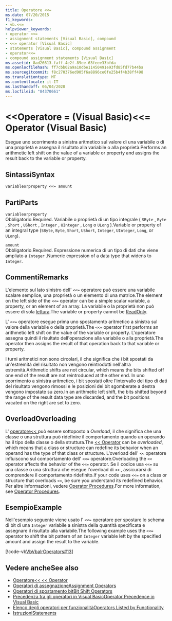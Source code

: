 ```yaml
---
title: Operatore <<=
ms.date: 07/20/2015
f1_keywords:
- vb.<<=
helpviewer_keywords:
- operator <<=
- assignment statements [Visual Basic], compound
- <<= operator [Visual Basic]
- statements [Visual Basic], compound assignment
- operator<<=
- compound assignment statements [Visual Basic]
ms.assetid: 8ad26613-faff-4e2f-89ee-63feee33bfda
ms.openlocfilehash: ff7cbb02a9a10dbe11450491e93fd85fd77b44ba
ms.sourcegitcommit: f8c270376ed905f6a8896ce0fe25b4f4b38ff498
ms.translationtype: MT
ms.contentlocale: it-IT
ms.lasthandoff: 06/04/2020
ms.locfileid: "84370661"
---
```

# <a name="-operator-visual-basic"></a><span data-ttu-id="c36c4-102">\<\<Operatore = (Visual Basic)</span><span class="sxs-lookup"><span data-stu-id="c36c4-102">\<\<= Operator (Visual Basic)</span></span>
<span data-ttu-id="c36c4-103">Esegue uno scorrimento a sinistra aritmetico sul valore di una variabile o di una proprietà e assegna il risultato alla variabile o alla proprietà.</span><span class="sxs-lookup"><span data-stu-id="c36c4-103">Performs an arithmetic left shift on the value of a variable or property and assigns the result back to the variable or property.</span></span>  
  
## <a name="syntax"></a><span data-ttu-id="c36c4-104">Sintassi</span><span class="sxs-lookup"><span data-stu-id="c36c4-104">Syntax</span></span>  
  
```vb  
variableorproperty <<= amount  
```  
  
## <a name="parts"></a><span data-ttu-id="c36c4-105">Parti</span><span class="sxs-lookup"><span data-stu-id="c36c4-105">Parts</span></span>  
 `variableorproperty`  
 <span data-ttu-id="c36c4-106">Obbligatorio.</span><span class="sxs-lookup"><span data-stu-id="c36c4-106">Required.</span></span> <span data-ttu-id="c36c4-107">Variabile o proprietà di un tipo integrale ( `SByte` , `Byte` , `Short` , `UShort` , `Integer` , `UInteger` , `Long` o `ULong` ).</span><span class="sxs-lookup"><span data-stu-id="c36c4-107">Variable or property of an integral type (`SByte`, `Byte`, `Short`, `UShort`, `Integer`, `UInteger`, `Long`, or `ULong`).</span></span>  
  
 `amount`  
 <span data-ttu-id="c36c4-108">Obbligatorio.</span><span class="sxs-lookup"><span data-stu-id="c36c4-108">Required.</span></span> <span data-ttu-id="c36c4-109">Espressione numerica di un tipo di dati che viene ampliato a `Integer` .</span><span class="sxs-lookup"><span data-stu-id="c36c4-109">Numeric expression of a data type that widens to `Integer`.</span></span>  
  
## <a name="remarks"></a><span data-ttu-id="c36c4-110">Commenti</span><span class="sxs-lookup"><span data-stu-id="c36c4-110">Remarks</span></span>  
 <span data-ttu-id="c36c4-111">L'elemento sul lato sinistro dell' `<<=` operatore può essere una variabile scalare semplice, una proprietà o un elemento di una matrice.</span><span class="sxs-lookup"><span data-stu-id="c36c4-111">The element on the left side of the `<<=` operator can be a simple scalar variable, a property, or an element of an array.</span></span> <span data-ttu-id="c36c4-112">La variabile o la proprietà non può essere di sola [lettura](../modifiers/readonly.md).</span><span class="sxs-lookup"><span data-stu-id="c36c4-112">The variable or property cannot be [ReadOnly](../modifiers/readonly.md).</span></span>  
  
 <span data-ttu-id="c36c4-113">L' `<<=` operatore esegue prima uno spostamento aritmetico a sinistra sul valore della variabile o della proprietà.</span><span class="sxs-lookup"><span data-stu-id="c36c4-113">The `<<=` operator first performs an arithmetic left shift on the value of the variable or property.</span></span> <span data-ttu-id="c36c4-114">L'operatore assegna quindi il risultato dell'operazione alla variabile o alla proprietà.</span><span class="sxs-lookup"><span data-stu-id="c36c4-114">The operator then assigns the result of that operation back to that variable or property.</span></span>  
  
 <span data-ttu-id="c36c4-115">I turni aritmetici non sono circolari, il che significa che i bit spostati da un'estremità del risultato non vengono reintrodotti nell'altra estremità.</span><span class="sxs-lookup"><span data-stu-id="c36c4-115">Arithmetic shifts are not circular, which means the bits shifted off one end of the result are not reintroduced at the other end.</span></span> <span data-ttu-id="c36c4-116">In uno scorrimento a sinistra aritmetico, i bit spostati oltre l'intervallo del tipo di dati del risultato vengono rimossi e le posizioni dei bit sgomberate a destra vengono impostate su zero.</span><span class="sxs-lookup"><span data-stu-id="c36c4-116">In an arithmetic left shift, the bits shifted beyond the range of the result data type are discarded, and the bit positions vacated on the right are set to zero.</span></span>  
  
## <a name="overloading"></a><span data-ttu-id="c36c4-117">Overload</span><span class="sxs-lookup"><span data-stu-id="c36c4-117">Overloading</span></span>  
 <span data-ttu-id="c36c4-118">L' [operatore<< ](left-shift-operator.md) può essere sottoposto a *Overload*, il che significa che una classe o una struttura può ridefinire il comportamento quando un operando ha il tipo della classe o della struttura.</span><span class="sxs-lookup"><span data-stu-id="c36c4-118">The [<< Operator](left-shift-operator.md) can be *overloaded*, which means that a class or structure can redefine its behavior when an operand has the type of that class or structure.</span></span> <span data-ttu-id="c36c4-119">L'overload dell' `<<` operatore influiscono sul comportamento dell' `<<=` operatore.</span><span class="sxs-lookup"><span data-stu-id="c36c4-119">Overloading the `<<` operator affects the behavior of the `<<=` operator.</span></span> <span data-ttu-id="c36c4-120">Se il codice usa `<<=` su una classe o una struttura che esegue l'overload di `<<` , assicurarsi di comprendere il comportamento ridefinito.</span><span class="sxs-lookup"><span data-stu-id="c36c4-120">If your code uses `<<=` on a class or structure that overloads `<<`, be sure you understand its redefined behavior.</span></span> <span data-ttu-id="c36c4-121">Per altre informazioni, vedere [Operator Procedures](../../programming-guide/language-features/procedures/operator-procedures.md).</span><span class="sxs-lookup"><span data-stu-id="c36c4-121">For more information, see [Operator Procedures](../../programming-guide/language-features/procedures/operator-procedures.md).</span></span>  
  
## <a name="example"></a><span data-ttu-id="c36c4-122">Esempio</span><span class="sxs-lookup"><span data-stu-id="c36c4-122">Example</span></span>  
 <span data-ttu-id="c36c4-123">Nell'esempio seguente viene usato l' `<<=` operatore per spostare lo schema di bit di una `Integer` variabile a sinistra della quantità specificata e assegnare il risultato alla variabile.</span><span class="sxs-lookup"><span data-stu-id="c36c4-123">The following example uses the `<<=` operator to shift the bit pattern of an `Integer` variable left by the specified amount and assign the result to the variable.</span></span>  
  
 [!code-vb[VbVbalrOperators#13](~/samples/snippets/visualbasic/VS_Snippets_VBCSharp/VbVbalrOperators/VB/Class1.vb#13)]  
  
## <a name="see-also"></a><span data-ttu-id="c36c4-124">Vedere anche</span><span class="sxs-lookup"><span data-stu-id="c36c4-124">See also</span></span>

- [<span data-ttu-id="c36c4-125">Operatore<< </span><span class="sxs-lookup"><span data-stu-id="c36c4-125"><< Operator</span></span>](left-shift-operator.md)
- [<span data-ttu-id="c36c4-126">Operatori di assegnazione</span><span class="sxs-lookup"><span data-stu-id="c36c4-126">Assignment Operators</span></span>](assignment-operators.md)
- [<span data-ttu-id="c36c4-127">Operatori di spostamento bit</span><span class="sxs-lookup"><span data-stu-id="c36c4-127">Bit Shift Operators</span></span>](bit-shift-operators.md)
- [<span data-ttu-id="c36c4-128">Precedenza tra gli operatori in Visual Basic</span><span class="sxs-lookup"><span data-stu-id="c36c4-128">Operator Precedence in Visual Basic</span></span>](operator-precedence.md)
- [<span data-ttu-id="c36c4-129">Elenco degli operatori per funzionalità</span><span class="sxs-lookup"><span data-stu-id="c36c4-129">Operators Listed by Functionality</span></span>](operators-listed-by-functionality.md)
- [<span data-ttu-id="c36c4-130">Istruzioni</span><span class="sxs-lookup"><span data-stu-id="c36c4-130">Statements</span></span>](../../programming-guide/language-features/statements.md)
